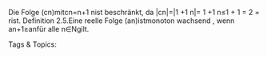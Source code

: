 Die Folge (cn)mitcn=n+1
nist beschränkt, da |cn|=|1 +1
n|= 1 +1
n≤1 + 1 = 2 = rist.
Definition 2.5.Eine reelle Folge (an)istmonoton wachsend , wenn an+1≥anfür alle n∈Ngilt.

   Tags & Topics:
   